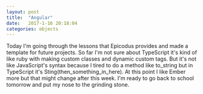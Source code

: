 ```yaml
---
layout: post
title:  "Angular"
date:   2017-1-16 20:18:04
categories: objects
---
```


Today I'm going through the lessons that Epicodus provides and made a template for future projects. So far I'm not sure about TypeScript it's kind of like ruby with making custom classes and dynamic custom tags. But it's not like JavaScript's syntax because I tired to do a method like to_string but in TypeScript it's Sting(then_something_in_here). At this point I like Ember more but that might change after this week. I'm ready to go back to school tomorrow and put my nose to the grinding stone.
